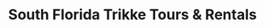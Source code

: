 ---
title: "South Florida Trikke Tours & Rentals"
url: /miami-beach/south-florida-trikke-tours-and-rentals/
shop: bicycle
---